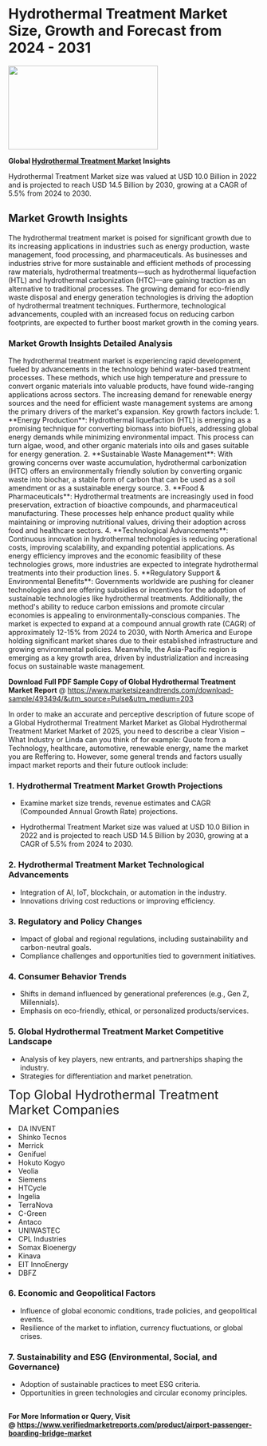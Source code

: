 <H1>Hydrothermal Treatment Market Size, Growth and Forecast from 2024 - 2031</H1><img class="aligncenter size-medium wp-image-584254" src="https://thirdeyenews.in/wp-content/uploads/2024/09/Global-Market-Research-300x168.jpeg" alt="" width="300" height="168" /><p><strong>Global&nbsp;<a href="https://www.marketsizeandtrends.com/download-sample/493494/&amp;utm_source=Pulse&amp;utm_medium=203">Hydrothermal Treatment Market</a> Insights</strong></p><p>Hydrothermal Treatment Market size was valued at USD 10.0 Billion in 2022 and is projected to reach USD 14.5 Billion by 2030, growing at a CAGR of 5.5% from 2024 to 2030.</p><p><h2>Market Growth Insights</h2> The hydrothermal treatment market is poised for significant growth due to its increasing applications in industries such as energy production, waste management, food processing, and pharmaceuticals. As businesses and industries strive for more sustainable and efficient methods of processing raw materials, hydrothermal treatments—such as hydrothermal liquefaction (HTL) and hydrothermal carbonization (HTC)—are gaining traction as an alternative to traditional processes. The growing demand for eco-friendly waste disposal and energy generation technologies is driving the adoption of hydrothermal treatment techniques. Furthermore, technological advancements, coupled with an increased focus on reducing carbon footprints, are expected to further boost market growth in the coming years. <h3>Market Growth Insights Detailed Analysis</h3> The hydrothermal treatment market is experiencing rapid development, fueled by advancements in the technology behind water-based treatment processes. These methods, which use high temperature and pressure to convert organic materials into valuable products, have found wide-ranging applications across sectors. The increasing demand for renewable energy sources and the need for efficient waste management systems are among the primary drivers of the market's expansion. Key growth factors include: 1. **Energy Production**: Hydrothermal liquefaction (HTL) is emerging as a promising technique for converting biomass into biofuels, addressing global energy demands while minimizing environmental impact. This process can turn algae, wood, and other organic materials into oils and gases suitable for energy generation. 2. **Sustainable Waste Management**: With growing concerns over waste accumulation, hydrothermal carbonization (HTC) offers an environmentally friendly solution by converting organic waste into biochar, a stable form of carbon that can be used as a soil amendment or as a sustainable energy source. 3. **Food & Pharmaceuticals**: Hydrothermal treatments are increasingly used in food preservation, extraction of bioactive compounds, and pharmaceutical manufacturing. These processes help enhance product quality while maintaining or improving nutritional values, driving their adoption across food and healthcare sectors. 4. **Technological Advancements**: Continuous innovation in hydrothermal technologies is reducing operational costs, improving scalability, and expanding potential applications. As energy efficiency improves and the economic feasibility of these technologies grows, more industries are expected to integrate hydrothermal treatments into their production lines. 5. **Regulatory Support & Environmental Benefits**: Governments worldwide are pushing for cleaner technologies and are offering subsidies or incentives for the adoption of sustainable technologies like hydrothermal treatments. Additionally, the method's ability to reduce carbon emissions and promote circular economies is appealing to environmentally-conscious companies. The market is expected to expand at a compound annual growth rate (CAGR) of approximately 12-15% from 2024 to 2030, with North America and Europe holding significant market shares due to their established infrastructure and growing environmental policies. Meanwhile, the Asia-Pacific region is emerging as a key growth area, driven by industrialization and increasing focus on sustainable waste management. </p><p><span class=""><strong>Download Full PDF Sample Copy of Global Hydrothermal Treatment Market Report</strong> @ <a href="https://www.marketsizeandtrends.com/download-sample/493494/&amp;utm_source=Pulse&amp;utm_medium=203" target="_blank">https://www.marketsizeandtrends.com/download-sample/493494/&amp;utm_source=Pulse&amp;utm_medium=203</a></span></p><p>In order to make an accurate and perceptive description of future scope of a Global&nbsp;Hydrothermal Treatment Market Market as Global&nbsp;Hydrothermal Treatment Market Market of 2025, you need to describe a clear Vision &ndash; What Industry or Linda can you think of for example: Quote from a Technology, healthcare, automotive, renewable energy, name the market you are Reffering to. However, some general trends and factors usually impact market reports and their future outlook include:</p><h3>1.&nbsp;<strong>Hydrothermal Treatment Market Growth Projections</strong></h3><ul><li>Examine market size trends, revenue estimates and CAGR (Compounded Annual Growth Rate) projections.</li><li><p>Hydrothermal Treatment Market size was valued at USD 10.0 Billion in 2022 and is projected to reach USD 14.5 Billion by 2030, growing at a CAGR of 5.5% from 2024 to 2030.</p></li></ul><h3>2.&nbsp;<strong>Hydrothermal Treatment Market Technological Advancements</strong></h3><ul><li>Integration of AI, IoT, blockchain, or automation in the industry.</li><li>Innovations driving cost reductions or improving efficiency.</li></ul><h3>3.&nbsp;<strong>Regulatory and Policy Changes</strong></h3><ul><li>Impact of global and regional regulations, including sustainability and carbon-neutral goals.</li><li>Compliance challenges and opportunities tied to government initiatives.</li></ul><h3>4.&nbsp;<strong>Consumer Behavior Trends</strong></h3><ul><li>Shifts in demand influenced by generational preferences (e.g., Gen Z, Millennials).</li><li>Emphasis on eco-friendly, ethical, or personalized products/services.</li></ul><h3>5.&nbsp;<strong>Global Hydrothermal Treatment Market Competitive Landscape</strong></h3><ul><li>Analysis of key players, new entrants, and partnerships shaping the industry.</li><li>Strategies for differentiation and market penetration.</li></ul><p data-pm-slice="1 1 []"><span style="color: inherit; font-family: inherit; font-size: 25px;">Top Global Hydrothermal Treatment Market Companies</span></p><div class="" data-test-id=""><p><li>DA INVENT</li><li> Shinko Tecnos</li><li> Merrick</li><li> Genifuel</li><li> Hokuto Kogyo</li><li> Veolia</li><li> Siemens</li><li> HTCycle</li><li> Ingelia</li><li> TerraNova</li><li> C-Green</li><li> Antaco</li><li> UNIWASTEC</li><li> CPL Industries</li><li> Somax Bioenergy</li><li> Kinava</li><li> EIT InnoEnergy</li><li> DBFZ</li></p></div><h3>6.&nbsp;<strong>Economic and Geopolitical Factors</strong></h3><ul><li>Influence of global economic conditions, trade policies, and geopolitical events.</li><li>Resilience of the market to inflation, currency fluctuations, or global crises.</li></ul><h3>7.&nbsp;<strong>Sustainability and ESG (Environmental, Social, and Governance)</strong></h3><ul><li>Adoption of sustainable practices to meet ESG criteria.</li><li>Opportunities in green technologies and circular economy principles.</li></ul><h2><strong style="font-size: 14px;">For More Information or Query, Visit @&nbsp;</strong><a style="background-color: #ffffff; font-size: 14px;" href="https://www.marketsizeandtrends.com/report/hydrothermal-treatment-market/" target="_blank">https://www.verifiedmarketreports.com/product/airport-passenger-boarding-bridge-market</a></h2>
